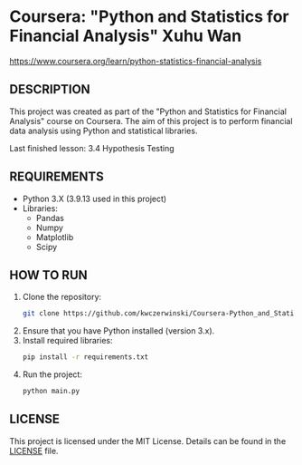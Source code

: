 # Coursera: "Python and Statistics for Financial Analysis" Xuhu Wan
https://www.coursera.org/learn/python-statistics-financial-analysis

## DESCRIPTION
This project was created as part of the "Python and Statistics for Financial Analysis" course on Coursera. 
The aim of this project is to perform financial data analysis using Python and statistical libraries.

Last finished lesson: 3.4 Hypothesis Testing

## REQUIREMENTS
* Python 3.X (3.9.13 used in this project)
* Libraries:
  * Pandas
  * Numpy
  * Matplotlib
  * Scipy

## HOW TO RUN
1. Clone the repository:
   ```bash
   git clone https://github.com/kwczerwinski/Coursera-Python_and_Statistics_for_Financial_Analysis.git
   ```
2. Ensure that you have Python installed (version 3.x).
3. Install required libraries:
   ```bash
   pip install -r requirements.txt
   ``` 
4. Run the project:
   ```bash
   python main.py  
   ```

## LICENSE
This project is licensed under the MIT License. Details can be found in the [LICENSE](LICENSE) file.